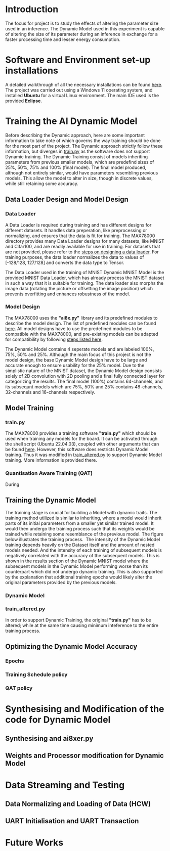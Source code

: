 # Introduction
  The focus for project is to study the effects of altering the parameter size used in an inference. The Dynamic Model used in this experiment is capable of altering the size of its parameter during an inference in exchange for a faster processing time and lesser energy consumption. 
  
# Software and Environment set-up installations
  A detailed walkthrough of all the necessary installations can be found [here](https://github.com/analogdevicesinc/ai8x-training?tab=readme-ov-file#installation). The project was carried out using a Windows 11 operating system, and installed **Ubuntu** for a virtual Linux environment. The main IDE used is the provided **Eclipse**. 

# Training the AI Dynamic Model
  Before describing the Dynamic approach, here are some important information to take note of which governs the way training should be done for the most part of the project. The Dynamic approach strictly follow these information, but diverges in [train.py](https://github.com/KappaKa1/MAX78000-Dynamic-Neural-Network/blob/main/README.md#trainpy) as the software does not support Dynamic training. The Dynamic Training consist of models inheriting parameters from previous smaller models, which are predefind sizes of 25%, 50%, 75% and 100% (final model). The final model produced, although not entirely similar, would have parameters resembling previous models. This allow the model to alter in size, though in discrete values, while still retaining some accuracy.
  
## Data Loader Design and Model Design
### Data Loader
  A Data Loader is required during training and has different designs for different datasets. It handles data preperation, like preprocessing or normalizing, and ensures that the data is fit for training. The MAX78000 directory provides many Data Loader designs for many datasets, like MNIST and Cifar100, and are readily available for use in training. For datasets that are not provided, please refer to the [steps on designing a data loader](https://www.analog.com/en/resources/app-notes/data-loader-design-for-max78000-model-training.html). For training purposes, the data loader normalizes the data to values of [-128/128, 127/128] and converts the data type to Tensor.
  
  The Data Loader used in the training of MNIST Dynamic MNIST Model is the provided MNIST Data Loader, which has already process the MNIST dataset in such a way that it is suitable for training. The data loader also morphs the image data (rotating the picture or offsetting the image position) which prevents overfitting and enhances robustness of the model.

### Model Design
  The MAX78000 uses the **"ai8x.py"** library and its predefined modules to describe the model design. The list of predefined modules can be found [here](https://github.com/analogdevicesinc/ai8x-training?tab=readme-ov-file#list-of-predefined-modules). All model designs have to use the predefined modules to be compatible with the MAX78000, and pre-existing models can be adapted for compatibility by following [steps listed here](https://github.com/analogdevicesinc/ai8x-training?tab=readme-ov-file#adapting-pre-existing-models).

  The Dynamic Model contains 4 seperate models and are labeled 100%, 75%, 50% and 25%. Although the main focus of this project is not the model design, the base Dynamic Model design have to be large and accurate enough to ensure usability for the 25% model. Due to the simplistic nature of the MNIST dataset, the Dynamic Model design consists solely of 2D convolution with 2D pooling and a final fully connected layer for categorizing the results. The final model (100%) contains 64-channels, and its subsequnt models which are 75%, 50% and 25% contains 48-channels, 32-channels and 16-channels respectively.
  
## Model Training
### train.py
  The MAX78000 provides a training software **"train.py"** which should be used when training any models for the board. It can be activated through the shell script (Ubuntu 22.04.03), coupled with other arguments that can be found [here](https://github.com/analogdevicesinc/ai8x-training?tab=readme-ov-file#command-line-arguments). However, this software does restricts Dynamic Model training. Thus it was modified in [train_altered.py](https://github.com/KappaKa1/MAX78000-Dynamic-Neural-Network/blob/main/README.md#train_alteredpy) to support Dynamic Model training. More information is provided there.
### Quantisation Aware Training (QAT)
  During 
## Training the Dynamic Model
  The training stage is crucial for building a Model with dynamic traits. The training method utilized is similar to inheriting, where a model would inherit parts of its initial parameters from a smaller yet similar trained model. It would then undergo the training process such that its weights would be trained while retaining some resemblance of the previous model. The figure below illustrates the training process.
  <image>
  The intensity of the Dynamic Model training depends heavily on the Dataset itself and the amount of nested models needed. And the intensity of each training of subsequent models is negatively correlated with the accuracy of the subsequent models. This is shown in the results section of the Dynamic MNIST model where the subsequent models in the Dynamic Model performing worse than its counterpart which did not undergo dynamic training. This is also supported by the explanation that additional training epochs would likely alter the original parameters provided by the previous models.
### Dynamic Model
### train_altered.py
  In order to support Dynamic Training, the original **"train.py"** has to be altered; while at the same time causing minimum inteference to the entire training process. 
## Optimizing the Dynamic Model Accuracy
### Epochs
### Training Schedule policy
### QAT policy

# Synthesising and Modification of the code for Dynamic Model
## Synthesising and ai8xer.py
## Weights and Processor modification for Dynamic Model

# Data Streaming and Testing
## Data Normalizing and Loading of Data (HCW)
## UART Initialisation and UART Transaction

# Future Works
